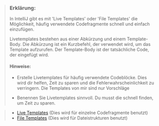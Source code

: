 > ### Erklärung:
> In IntelliJ gibt es mit 'Live Templates' oder 'File Templates' die Möglichkeit, häufig verwendete Codefragmente schnell und einfach einzufügen.
> 
> Livetemplates bestehen aus einer Abkürzung und einem Template-Body. Die Abkürzung ist ein Kurzbefehl, der verwendet wird, um das Template aufzurufen. Der Template-Body ist der tatsächliche Code, der eingefügt wird.
> 
> #### Hinweise:
> - Erstelle Livetemplates für häufig verwendete Codeblöcke. Dies wird dir helfen, Zeit zu sparen und die Fehlerwahrscheinlichkeit zu verringern.
> Die Templates von mir sind nur Vorschläge
> 
> - Benennen Sie Livetemplates sinnvoll. Du musst die schnell finden, um Zeit zu sparen.

> - [Live Templates](live_templates.md) (Dies wird für einzelne Codefragmente benutzt)
> - [File Templates](file_templates.md) (Dies wird für Dateistrukturen benutzt)